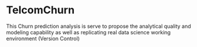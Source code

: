 # TelcomChurn
This Churn prediction analysis is serve to propose the analytical quality and modeling capability as well as replicating real data science working environment (Version Control)
